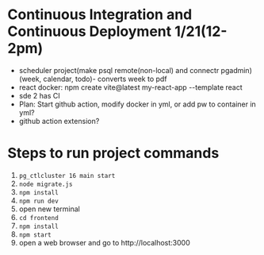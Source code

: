 # Continuous Integration and Continuous Deployment 1/21(12-2pm)
* scheduler project(make psql remote(non-local) and connectr pgadmin) (week, calendar, todo)- converts week to pdf
* react docker: npm create vite@latest my-react-app --template react
* sde 2 has CI
* Plan: Start github action, modify docker in yml, or add pw to container in yml?
* github action extension?


# Steps to run project commands
1. ```pg_ctlcluster 16 main start```
2. ```node migrate.js```
3. ```npm install```
4. ```npm run dev```
5. open new terminal
6. ```cd frontend```
7. ```npm install```
8. ```npm start```
9. open a web browser and go to http://localhost:3000

